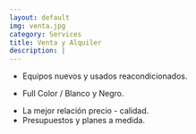 ```yaml
---
layout: default
img: venta.jpg
category: Services
title: Venta y Alquiler
description: |
---
```

* Equipos nuevos y usados reacondicionados.
+ Full Color / Blanco y Negro.
* La mejor relación precio - calidad.
* Presupuestos y planes a medida.
